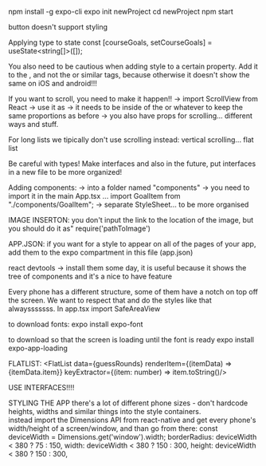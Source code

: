 npm install -g expo-cli
expo init newProject
cd newProject
npm start


button doesn't support styling


Applying type to state
const [courseGoals, setCourseGoals] = useState<string[]>([]);

You also need to be cautious when adding style to a certain property. 
Add it to the <View>, and not the <Text> or similar tags, because otherwise it doesn't show the same on iOS and android!!!

If you want to scroll, you need to make it happen!!
    -> import ScrollView from React
    -> use it as <ScrollView>
    -> it needs to be inside of the <View> or whatever to keep the same proportions as before
    -> you also have props for scrolling... different ways and stuff.

For long lists we tipically don't use scrolling
instead: vertical scrolling... flat list

Be careful with types! Make interfaces and also in the future, put interfaces in a new file to be more organized!

Adding components:
    -> into a folder named "components"
    -> you need to import it in the main App.tsx ... import GoalItem  from "./components/GoalItem";
    -> separate StyleSheet... to be more organised

IMAGE INSERTON:
you don't input the link to the location of the image, but you should do it as"
require('pathToImage')

APP.JSON:
if you want for a style to appear on all of the pages of your app, add them to the
expo compartment in this file (app.json)

react devtools -> install them some day, it is useful because it shows the tree of components and it's a nice to have feature

Every phone has a different structure, some of them have a notch on top off the screen. We want to respect that and do the styles like that alwaysssssss. 
In app.tsx import SafeAreaView

to download fonts:
expo install expo-font

to download so that the screen is loading until the font is ready
expo install expo-app-loading

FLATLIST:
<FlatList data={guessRounds} renderItem={(itemData) => <Text>{itemData.item}</Text>}  keyExtractor={(item: number) => item.toString()/>

USE INTERFACES!!!!

STYLING THE APP
there's a lot of different phone sizes - don't hardcode heights, widths and similar things into the style containers.  
instead import the Dimensions API from react-native and get every phone's width/height of a screen/window, and than go from there:
const deviceWidth = Dimensions.get('window').width;
borderRadius: deviceWidth < 380 ? 75 : 150,
width: deviceWidth < 380 ? 150 : 300,
height: deviceWidth < 380 ? 150 : 300,




